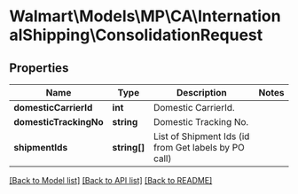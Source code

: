 # Walmart\Models\MP\CA\InternationalShipping\ConsolidationRequest

## Properties

Name | Type | Description | Notes
------------ | ------------- | ------------- | -------------
**domesticCarrierId** | **int** | Domestic CarrierId. |
**domesticTrackingNo** | **string** | Domestic Tracking No. |
**shipmentIds** | **string[]** | List of Shipment Ids (id from Get labels by PO call) |


[[Back to Model list]](./) [[Back to API list]](../../../../../README.md#supported-apis) [[Back to README]](../../../../../README.md)

